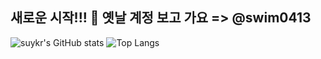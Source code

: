 ## 새로운 시작!!! 👋 옛날 계정 보고 가요 => @swim0413
![suykr's GitHub stats](https://github-readme-stats.vercel.app/api?username=suykr&show_icons=true&theme=radical)
![Top Langs](https://github-readme-stats.vercel.app/api/top-langs/?username=suykr&layout=compact)

<!--
**suykr/suykr** is a ✨ _special_ ✨ repository because its `README.md` (this file) appears on your GitHub profile.

Here are some ideas to get you started:

- 🔭 I’m currently working on ...
- 🌱 I’m currently learning ...
- 👯 I’m looking to collaborate on ...
- 🤔 I’m looking for help with ...
- 💬 Ask me about ...
- 📫 How to reach me: ...
- 😄 Pronouns: ...
- ⚡ Fun fact: ...
-->
